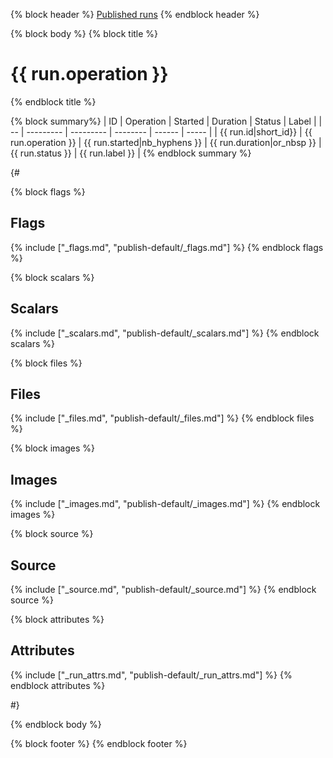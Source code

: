 {% block header %}
[Published runs](../README.md)
{% endblock header %}

{% block body %}
{% block title %}
# {{ run.operation }}
{% endblock title %}

{% block summary%}
| ID                   | Operation           | Started                      | Duration                     | Status           | Label           |
| --                   | ---------           | ---------                    | --------                     | ------           | -----           |
| {{ run.id|short_id}} | {{ run.operation }} | {{ run.started|nb_hyphens }} | {{ run.duration|or_nbsp }} | {{ run.status }} | {{ run.label }} |
{% endblock summary %}

{#

{% block flags %}
## Flags

{% include ["_flags.md", "publish-default/_flags.md"] %}
{% endblock flags %}

{% block scalars %}
## Scalars

{% include ["_scalars.md", "publish-default/_scalars.md"] %}
{% endblock scalars %}

{% block files %}
## Files

{% include ["_files.md", "publish-default/_files.md"] %}
{% endblock files %}

{% block images %}
## Images

{% include ["_images.md", "publish-default/_images.md"] %}
{% endblock images %}

{% block source %}
## Source

{% include ["_source.md", "publish-default/_source.md"] %}
{% endblock source %}

{% block attributes %}
## Attributes

{% include ["_run_attrs.md", "publish-default/_run_attrs.md"] %}
{% endblock attributes %}

#}

{% endblock body %}

{% block footer %}
{% endblock footer %}
